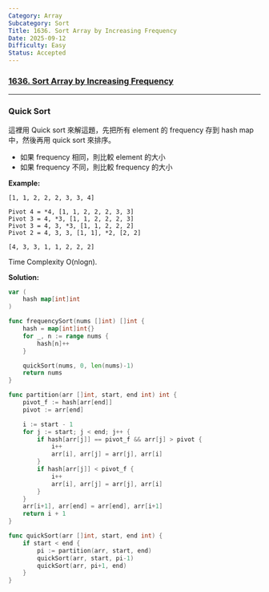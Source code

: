 ```yaml
---
Category: Array
Subcategory: Sort
Title: 1636. Sort Array by Increasing Frequency
Date: 2025-09-12
Difficulty: Easy
Status: Accepted
---
```

### [1636. Sort Array by Increasing Frequency]

---

### Quick Sort

這裡用 Quick sort 來解這題，先把所有 element 的 frequency 存到 hash map 中，然後再用 quick sort 來排序。
-   如果 frequency 相同，則比較 element 的大小
-   如果 frequency 不同，則比較 frequency 的大小

**Example:**
```
[1, 1, 2, 2, 2, 3, 3, 4]

Pivot 4 = *4, [1, 1, 2, 2, 2, 3, 3]
Pivot 3 = 4, *3, [1, 1, 2, 2, 2, 3]
Pivot 3 = 4, 3, *3, [1, 1, 2, 2, 2]
Pivot 2 = 4, 3, 3, [1, 1], *2, [2, 2]

[4, 3, 3, 1, 1, 2, 2, 2]
```

Time Complexity O(nlogn).

**Solution:**
```go
var (
	hash map[int]int
)

func frequencySort(nums []int) []int {
	hash = map[int]int{}
	for _, n := range nums {
		hash[n]++
	}

	quickSort(nums, 0, len(nums)-1)
	return nums
}

func partition(arr []int, start, end int) int {
	pivot_f := hash[arr[end]]
	pivot := arr[end]

	i := start - 1
	for j := start; j < end; j++ {
        if hash[arr[j]] == pivot_f && arr[j] > pivot {
            i++
			arr[i], arr[j] = arr[j], arr[i]
        }
		if hash[arr[j]] < pivot_f {
			i++
			arr[i], arr[j] = arr[j], arr[i]
		}
	}
	arr[i+1], arr[end] = arr[end], arr[i+1]
	return i + 1
}

func quickSort(arr []int, start, end int) {
	if start < end {
		pi := partition(arr, start, end)
		quickSort(arr, start, pi-1)
		quickSort(arr, pi+1, end)
	}
}
```

[1636. Sort Array by Increasing Frequency]: https://leetcode.com/problems/sort-array-by-increasing-frequency
